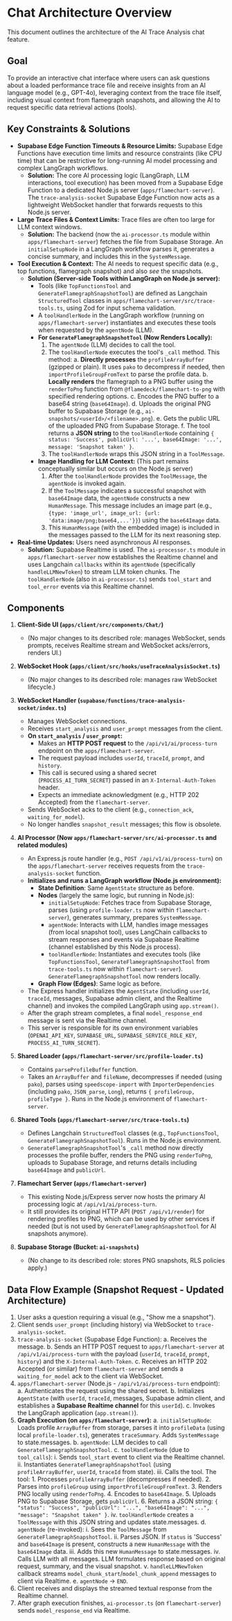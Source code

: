 # Chat Architecture Overview

This document outlines the architecture of the AI Trace Analysis chat feature.

## Goal

To provide an interactive chat interface where users can ask questions about a loaded performance trace file and receive insights from an AI language model (e.g., GPT-4o), leveraging context from the trace file itself, including visual context from flamegraph snapshots, and allowing the AI to request specific data retrieval actions (tools).

## Key Constraints & Solutions

- **Supabase Edge Function Timeouts & Resource Limits:** Supabase Edge Functions have execution time limits and resource constraints (like CPU time) that can be restrictive for long-running AI model processing and complex LangGraph workflows.
  - **Solution:** The core AI processing logic (LangGraph, LLM interactions, tool execution) has been moved from a Supabase Edge Function to a dedicated Node.js server (`apps/flamechart-server`). The `trace-analysis-socket` Supabase Edge Function now acts as a lightweight WebSocket handler that forwards requests to this Node.js server.
- **Large Trace Files & Context Limits:** Trace files are often too large for LLM context windows.
  - **Solution:** The backend (now the `ai-processor.ts` module within `apps/flamechart-server`) fetches the file from Supabase Storage. An `initialSetupNode` in a LangGraph workflow parses it, generates a concise summary, and includes this in the `SystemMessage`.
- **Tool Execution & Context:** The AI needs to request specific data (e.g., top functions, flamegraph snapshot) and also _see_ the snapshots.
  - **Solution (Server-side Tools within LangGraph on Node.js server):**
    - Tools (like `TopFunctionsTool` and `GenerateFlamegraphSnapshotTool`) are defined as Langchain `StructuredTool` classes in `apps/flamechart-server/src/trace-tools.ts`, using Zod for input schema validation.
    - A `toolHandlerNode` in the LangGraph workflow (running on `apps/flamechart-server`) instantiates and executes these tools when requested by the `agentNode` (LLM).
    - **For `GenerateFlamegraphSnapshotTool` (Now Renders Locally):**
      1. The `agentNode` (LLM) decides to call the tool.
      2. The `toolHandlerNode` executes the tool's `_call` method. This method:
         a. **Directly processes** the `profileArrayBuffer` (gzipped or plain). It uses `pako` to decompress if needed, then `importProfileGroupFromText` to parse the profile data.
         b. **Locally renders** the flamegraph to a PNG buffer using the `renderToPng` function from `@flamedeck/flamechart-to-png` with specified rendering options.
         c. Encodes the PNG buffer to a base64 string (`base64Image`).
         d. Uploads the original PNG buffer to Supabase Storage (e.g., `ai-snapshots/<userId>/<filename>.png`).
         e. Gets the public URL of the uploaded PNG from Supabase Storage.
         f. The tool returns a **JSON string** to the `toolHandlerNode` containing `{ status: 'Success', publicUrl: '...', base64Image: '...', message: 'Snapshot taken' }`.
      3. The `toolHandlerNode` wraps this JSON string in a `ToolMessage`.
    - **Image Handling for LLM Context:** (This part remains conceptually similar but occurs on the Node.js server)
      1. After the `toolHandlerNode` provides the `ToolMessage`, the `agentNode` is invoked again.
      2. If the `ToolMessage` indicates a successful snapshot with `base64Image` data, the `agentNode` constructs a new `HumanMessage`. This message includes an image part (e.g., `{type: 'image_url', image_url: {url: 'data:image/png;base64,...'}}`) using the `base64Image` data.
      3. This `HumanMessage` (with the embedded image) is included in the messages passed to the LLM for its next reasoning step.
- **Real-time Updates:** Users need asynchronous AI responses.
  - **Solution:** Supabase Realtime is used. The `ai-processor.ts` module in `apps/flamechart-server` now establishes the Realtime channel and uses Langchain `callbacks` within its `agentNode` (specifically `handleLLMNewToken`) to stream LLM token chunks. The `toolHandlerNode` (also in `ai-processor.ts`) sends `tool_start` and `tool_error` events via this Realtime channel.

## Components

1.  **Client-Side UI (`apps/client/src/components/Chat/`)**

    - (No major changes to its described role: manages WebSocket, sends prompts, receives Realtime stream and WebSocket acks/errors, renders UI.)

2.  **WebSocket Hook (`apps/client/src/hooks/useTraceAnalysisSocket.ts`)**

    - (No major changes to its described role: manages raw WebSocket lifecycle.)

3.  **WebSocket Handler (`supabase/functions/trace-analysis-socket/index.ts`)**

    - Manages WebSocket connections.
    - Receives `start_analysis` and `user_prompt` messages from the client.
    - **On `start_analysis` / `user_prompt`:**
      - Makes an **HTTP POST request** to the `/api/v1/ai/process-turn` endpoint on the `apps/flamechart-server`.
      - The request payload includes `userId`, `traceId`, `prompt`, and `history`.
      - This call is secured using a shared secret (`PROCESS_AI_TURN_SECRET`) passed in an `X-Internal-Auth-Token` header.
      - Expects an immediate acknowledgment (e.g., HTTP 202 Accepted) from the `flamechart-server`.
    - Sends WebSocket acks to the client (e.g., `connection_ack`, `waiting_for_model`).
    - No longer handles `snapshot_result` messages; this flow is obsolete.

4.  **AI Processor (Now `apps/flamechart-server/src/ai-processor.ts` and related modules)**

    - An Express.js route handler (e.g., `POST /api/v1/ai/process-turn`) on the `apps/flamechart-server` receives requests from the `trace-analysis-socket` function.
    - **Initializes and runs a LangGraph workflow (Node.js environment):**
      - **State Definition**: Same `AgentState` structure as before.
      - **Nodes** (largely the same logic, but running in Node.js):
        - `initialSetupNode`: Fetches trace from Supabase Storage, parses (using `profile-loader.ts` now within `flamechart-server`), generates summary, prepares `SystemMessage`.
        - `agentNode`: Interacts with LLM, handles image messages (from local snapshot tool), uses LangChain callbacks to stream responses and events via Supabase Realtime (channel established by this Node.js process).
        - `toolHandlerNode`: Instantiates and executes tools (like `TopFunctionsTool`, `GenerateFlamegraphSnapshotTool` from `trace-tools.ts` now within `flamechart-server`). `GenerateFlamegraphSnapshotTool` now renders locally.
      - **Graph Flow (Edges)**: Same logic as before.
    - The Express handler initializes the `AgentState` (including `userId`, `traceId`, messages, Supabase admin client, and the Realtime channel) and invokes the compiled LangGraph using `app.stream()`.
    - After the graph stream completes, a final `model_response_end` message is sent via the Realtime channel.
    - This server is responsible for its own environment variables (`OPENAI_API_KEY`, `SUPABASE_URL`, `SUPABASE_SERVICE_ROLE_KEY`, `PROCESS_AI_TURN_SECRET`).

5.  **Shared Loader (`apps/flamechart-server/src/profile-loader.ts`)**

    - Contains `parseProfileBuffer` function.
    - Takes an `ArrayBuffer` and `fileName`, decompresses if needed (using `pako`), parses using `speedscope-import` with `ImporterDependencies` (including `pako`, `JSON_parse`, `Long`), returns `{ profileGroup, profileType }`. Runs in the Node.js environment of `flamechart-server`.

6.  **Shared Tools (`apps/flamechart-server/src/trace-tools.ts`)**

    - Defines Langchain `StructuredTool` classes (e.g., `TopFunctionsTool`, `GenerateFlamegraphSnapshotTool`). Runs in the Node.js environment.
    - `GenerateFlamegraphSnapshotTool`'s `_call` method now directly processes the profile buffer, renders the PNG using `renderToPng`, uploads to Supabase Storage, and returns details including `base64Image` and `publicUrl`.

7.  **Flamechart Server (`apps/flamechart-server`)**

    - This existing Node.js/Express server now hosts the primary AI processing logic at `/api/v1/ai/process-turn`.
    - It still provides its original HTTP API (`POST /api/v1/render`) for rendering profiles to PNG, which can be used by other services if needed (but is not used by `GenerateFlamegraphSnapshotTool` for AI snapshots anymore).

8.  **Supabase Storage (Bucket: `ai-snapshots`)**
    - (No change to its described role: stores PNG snapshots, RLS policies apply.)

## Data Flow Example (Snapshot Request - Updated Architecture)

1.  User asks a question requiring a visual (e.g., "Show me a snapshot").
2.  Client sends `user_prompt` (including history) via WebSocket to `trace-analysis-socket`.
3.  `trace-analysis-socket` (Supabase Edge Function):
    a. Receives the message.
    b. Sends an HTTP POST request to `apps/flamechart-server` at `/api/v1/ai/process-turn` with the payload (`userId`, `traceId`, `prompt`, `history`) and the `X-Internal-Auth-Token`.
    c. Receives an HTTP 202 Accepted (or similar) from `flamechart-server` and sends a `waiting_for_model` ack to the client via WebSocket.
4.  `apps/flamechart-server` (Node.js - `/api/v1/ai/process-turn` endpoint):
    a. Authenticates the request using the shared secret.
    b. Initializes `AgentState` (with `userId`, `traceId`, messages, Supabase admin client, and establishes a **Supabase Realtime channel** for this `userId`).
    c. Invokes the LangGraph application (`app.stream()`).
5.  **Graph Execution (on `apps/flamechart-server`):**
    a. `initialSetupNode`: Loads profile `ArrayBuffer` from storage, parses it into `profileData` (using local `profile-loader.ts`), generates `traceSummary`. Adds `SystemMessage` to state.messages.
    b. `agentNode`: LLM decides to call `GenerateFlamegraphSnapshotTool`.
    c. `toolHandlerNode` (due to `tool_calls`):
    i. Sends `tool_start` event to client via the Realtime channel.
    ii. Instantiates `GenerateFlamegraphSnapshotTool` (using `profileArrayBuffer`, `userId`, `traceId` from state).
    iii. Calls the tool. The tool: 1. Processes `profileArrayBuffer` (decompresses if needed). 2. Parses into `profileGroup` using `importProfileGroupFromText`. 3. Renders PNG locally using `renderToPng`. 4. Encodes to `base64Image`. 5. Uploads PNG to Supabase Storage, gets `publicUrl`. 6. Returns a JSON string: `{ "status": "Success", "publicUrl": "...", "base64Image": "...", "message": "Snapshot taken" }`.
    iv. `toolHandlerNode` creates a `ToolMessage` with this JSON string and updates state.messages.
    d. `agentNode` (re-invoked):
    i. Sees the `ToolMessage` from `GenerateFlamegraphSnapshotTool`.
    ii. Parses JSON. If `status` is 'Success' and `base64Image` is present, constructs a new `HumanMessage` with the `base64Image` data.
    iii. Adds this new `HumanMessage` to state.messages.
    iv. Calls LLM with all messages. LLM formulates response based on original request, summary, and the visual snapshot.
    v. `handleLLMNewToken` callback streams `model_chunk_start`/`model_chunk_append` messages to client via Realtime.
    e. `agentNode` -> `END`.
6.  Client receives and displays the streamed textual response from the Realtime channel.
7.  After graph execution finishes, `ai-processor.ts` (on `flamechart-server`) sends `model_response_end` via Realtime.
